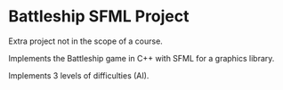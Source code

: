 # Battleship SFML Project

Extra project not in the scope of a course.

Implements the Battleship game in C++ with SFML for a graphics library. 

Implements 3 levels of difficulties (AI).
